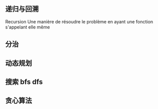 ## 递归与回溯

Recursion
Une manière de résoudre le problème en ayant une fonction s'appelant elle même
## 分治

## 动态规划

## 搜索 bfs dfs

## 贪心算法

